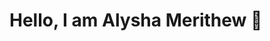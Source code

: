 # Hello, I am Alysha Merithew 🤗

<!--
<h2> osTicking examples </h2>
     - setting up resource groups and virtual machine
        - setting up os ticking
        - understanding osticking
### *Understanding VPN*
    - purpose of vpn
#### *Computer basics*
    - OSI model
    - Compents of a computer
-->
